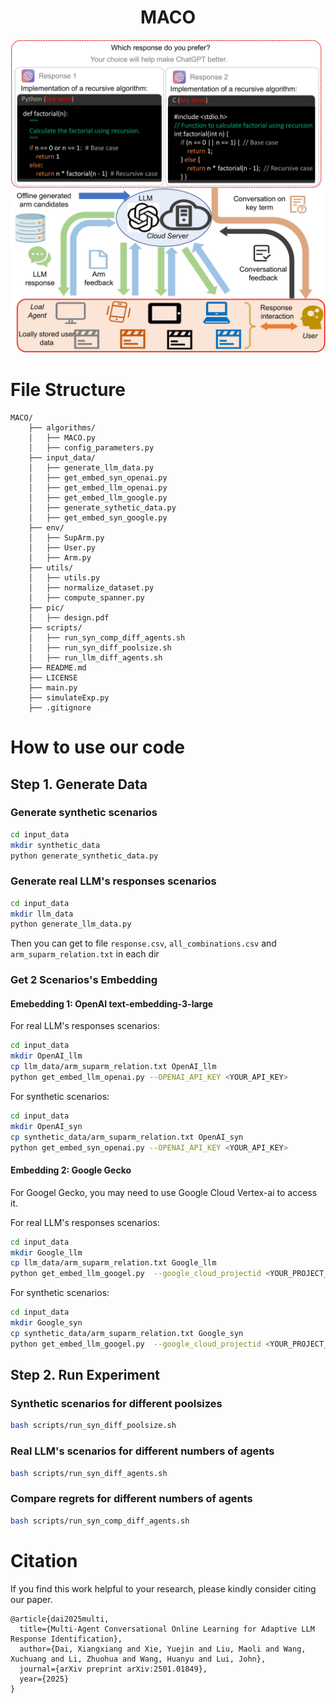<h1 align="center"> MACO
</h1>
<div align="center">
  <img src="pic/design (1).jpg" alt="Logo" width="750">
</div>

# File Structure
```
MACO/
    ├── algorithms/
    │   ├── MACO.py
    │   ├── config_parameters.py
    ├── input_data/
    │   ├── generate_llm_data.py
    │   ├── get_embed_syn_openai.py
    │   ├── get_embed_llm_openai.py
    │   ├── get_embed_llm_google.py
    │   ├── generate_sythetic_data.py
    │   ├── get_embed_syn_google.py
    ├── env/
    │   ├── SupArm.py
    │   ├── User.py
    │   ├── Arm.py
    ├── utils/
    │   ├── utils.py
    │   ├── normalize_dataset.py
    │   ├── compute_spanner.py
    ├── pic/
    │   ├── design.pdf
    ├── scripts/
    │   ├── run_syn_comp_diff_agents.sh
    │   ├── run_syn_diff_poolsize.sh
    │   ├── run_llm_diff_agents.sh
    ├── README.md
    ├── LICENSE
    ├── main.py
    ├── simulateExp.py
    ├── .gitignore
```
# How to use our code
## Step 1. Generate Data
### Generate synthetic scenarios
```bash
cd input_data
mkdir synthetic_data
python generate_synthetic_data.py
```
### Generate real LLM's responses scenarios
```bash
cd input_data
mkdir llm_data
python generate_llm_data.py
```
Then you can get to file `response.csv`, `all_combinations.csv` and `arm_suparm_relation.txt` in each dir
### Get 2 Scenarios's Embedding
#### Emebedding 1: OpenAI text-embedding-3-large
For real LLM's responses scenarios:
```bash
cd input_data 
mkdir OpenAI_llm
cp llm_data/arm_suparm_relation.txt OpenAI_llm
python get_embed_llm_openai.py --OPENAI_API_KEY <YOUR_API_KEY>
```
For synthetic scenarios:
```bash
cd input_data 
mkdir OpenAI_syn
cp synthetic_data/arm_suparm_relation.txt OpenAI_syn
python get_embed_syn_openai.py --OPENAI_API_KEY <YOUR_API_KEY>
```
#### Embedding 2: Google Gecko
For Googel Gecko, you may need to use Google Cloud Vertex-ai to access it.

For real LLM's responses scenarios:
```bash
cd input_data 
mkdir Google_llm
cp llm_data/arm_suparm_relation.txt Google_llm
python get_embed_llm_googel.py  --google_cloud_projectid <YOUR_PROJECT_ID> --google_cloud_location <YOUR_CLOUD_LOCATION> 
```
For synthetic scenarios:
```bash
cd input_data 
mkdir Google_syn
cp synthetic_data/arm_suparm_relation.txt Google_syn
python get_embed_llm_googel.py  --google_cloud_projectid <YOUR_PROJECT_ID> --google_cloud_location <YOUR_CLOUD_LOCATION> 
```

## Step 2. Run Experiment
### Synthetic scenarios for different poolsizes
```bash
bash scripts/run_syn_diff_poolsize.sh
```
### Real LLM's scenarios for different numbers of agents
```bash
bash scripts/run_syn_diff_agents.sh
```
### Compare regrets for different numbers of agents
```bash
bash scripts/run_syn_comp_diff_agents.sh
```

# Citation

If you find this work helpful to your research, please kindly consider citing our paper.
```
@article{dai2025multi,
  title={Multi-Agent Conversational Online Learning for Adaptive LLM Response Identification},
  author={Dai, Xiangxiang and Xie, Yuejin and Liu, Maoli and Wang, Xuchuang and Li, Zhuohua and Wang, Huanyu and Lui, John},
  journal={arXiv preprint arXiv:2501.01849},
  year={2025}
}
```
